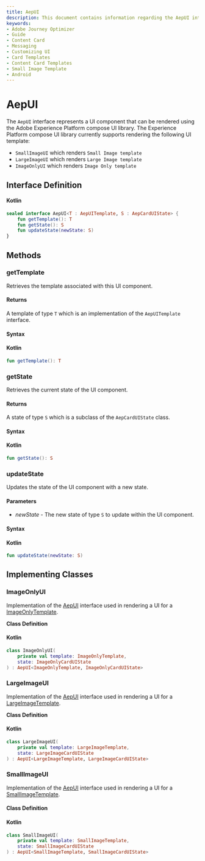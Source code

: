 ```yaml
---
title: AepUI
description: This document contains information regarding the AepUI interface and its implementations.
keywords:
- Adobe Journey Optimizer
- Guide
- Content Card
- Messaging
- Customizing UI
- Card Templates
- Content Card Templates
- Small Image Template
- Android
---
```


# AepUI

The `AepUI` interface represents a UI component that can be rendered using the Adobe Experience Platform compose UI library. The Experience Platform compose UI library currently supports rendering the following UI template:

- `SmallImageUI` which renders `Small Image template`
- `LargeImageUI` which renders `Large Image template`
- `ImageOnlyUI` which renders `Image Only template`

## Interface Definition

<CodeBlock slots="heading, code" repeat="1" languages="Kotlin" />

#### Kotlin

```kotlin
sealed interface AepUI<T : AepUITemplate, S : AepCardUIState> {
    fun getTemplate(): T
    fun getState(): S
    fun updateState(newState: S)
}
```

## Methods

### getTemplate

Retrieves the template associated with this UI component.

#### Returns

A template of type `T` which is an implementation of the  `AepUITemplate` interface.

#### Syntax

<CodeBlock slots="heading, code" repeat="1" languages="Kotlin" />

#### Kotlin

``` kotlin
fun getTemplate(): T
```

### getState

Retrieves the current state of the UI component.

#### Returns

A state of type `S` which is a subclass of the  `AepCardUIState` class.

#### Syntax

<CodeBlock slots="heading, code" repeat="1" languages="Kotlin" />

#### Kotlin

``` kotlin
fun getState(): S
```

### updateState

Updates the state of the UI component with a new state.

#### Parameters

* _newState_ - The new state of type `S` to update within the UI component.

#### Syntax

<CodeBlock slots="heading, code" repeat="1" languages="Kotlin" />

#### Kotlin

``` kotlin
fun updateState(newState: S)
```

## Implementing Classes

### ImageOnlyUI

Implementation of the [AepUI](#AepUI) interface used in rendering a UI for a [ImageOnlyTemplate](./ui-models/imageonlytemplate.md).

**Class Definition**

<CodeBlock slots="heading, code" repeat="1" languages="Kotlin" />

#### Kotlin

```kotlin
class ImageOnlyUI(
    private val template: ImageOnlyTemplate,
    state: ImageOnlyCardUIState
) : AepUI<ImageOnlyTemplate, ImageOnlyCardUIState>
```

### LargeImageUI

Implementation of the [AepUI](#AepUI) interface used in rendering a UI for a [LargeImageTemplate](./ui-models/largeimagetemplate.md).

**Class Definition**

<CodeBlock slots="heading, code" repeat="1" languages="Kotlin" />

#### Kotlin

```kotlin
class LargeImageUI(
    private val template: LargeImageTemplate,
    state: LargeImageCardUIState
) : AepUI<LargeImageTemplate, LargeImageCardUIState>
```

### SmallImageUI

Implementation of the [AepUI](#AepUI) interface used in rendering a UI for a [SmallImageTemplate](./ui-models/smallimagetemplate.md).

#### Class Definition

<CodeBlock slots="heading, code" repeat="1" languages="Kotlin" />

#### Kotlin

```kotlin
class SmallImageUI(
    private val template: SmallImageTemplate,
    state: SmallImageCardUIState
) : AepUI<SmallImageTemplate, SmallImageCardUIState>
```